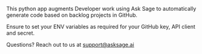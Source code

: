 This python app augments Developer work using Ask Sage to automatically generate code based on backlog projects in GitHub.

Ensure to set your ENV variables as required for your GitHub key, API client and secret.

Questions? Reach out to us at support@asksage.ai